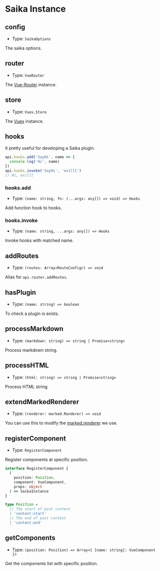# Saika Instance

## config

- Type: `SaikaOptions`

The saika options.

## router

- Type: `VueRouter`

The [Vue-Router](https://router.vuejs.org/api/#router-instance-properties) instance.

## store

- Type: `Vuex.Store`

The [Vuex](https://vuex.vuejs.org/api/#vuex-store-instance-properties) instance.

## hooks

It pretty useful for developing a Saika plugin.

```js
api.hooks.add('SayHi', name => {
  console.log('Hi', name)
})
api.hooks.invoke('SayHi', 'evillt')
// Hi, evillt
```

### hooks.add

- Type: `(name: string, fn: (...args: any[]) => void) => Hooks`

Add function hook to hooks.

### hooks.invoke

- Type: `(name: string, ...args: any[]) => Hooks`

Invoke hooks with matched name.

## addRoutes

- Type: `(routes: Array<RouteConfig>) => void`

Alias for `api.router.addRoutes`.

## hasPlugin

- Type: `(name: string) => boolean`

To check a plugin is exists.

## processMarkdown

- Type: `(markdown: string) => string | Promise<string>`

Process markdown string.

## processHTML

- Type: `(html: string) => string | Promise<string>`

Process HTML string.

## extendMarkedRenderer

- Type: `(renderer: marked.Renderer) => void`

You can use this to modify the [marked.renderer](https://marked.js.org/#/USING_PRO.md#renderer) we use.

## registerComponent

- Type: `RegisterComponent`

Register components at specific position.

```ts
interface RegisterComponent {
  (
    position: Position,
    component: VueComponent,
    props: object
  ) => SaikaInstance
}

type Position =
  // The start of post content
  | 'content:start'
  // The end of post content
  | 'content:end'
```

## getComponents

- Type: `(position: Position) => Array<{ [name: string]: VueComponent }>`

Get the components list with specific position.

